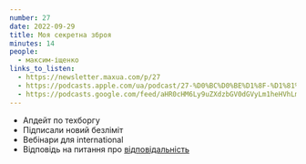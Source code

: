 ```yaml
---
number: 27
date: 2022-09-29
title: Моя секретна зброя
minutes: 14
people:
  - максим-іщенко
links_to_listen:
  - https://newsletter.maxua.com/p/27
  - https://podcasts.apple.com/ua/podcast/27-%D0%BC%D0%BE%D1%8F-%D1%81%D0%B5%D0%BA%D1%80%D0%B5%D1%82%D0%BD%D0%B0-%D0%B7%D0%B1%D1%80%D0%BE%D1%8F/id1616301447?i=1000581055819
  - https://podcasts.google.com/feed/aHR0cHM6Ly9uZXdzbGV0dGVyLm1heHVhLmNvbS9mZWVk/episode/aHR0cHM6Ly9uZXdzbGV0dGVyLm1heHVhLmNvbS9wLzI3?sa=X&ved=0CAUQkfYCahcKEwjwqMXKvtD6AhUAAAAAHQAAAAAQEQ
---
```


- Апдейт по техборгу
- Підписали новий безліміт
- Вебінари для international
- Відповідь на питання про [відповідальність][1]

[1]: https://newsletter.maxua.com/p/26-ownership
